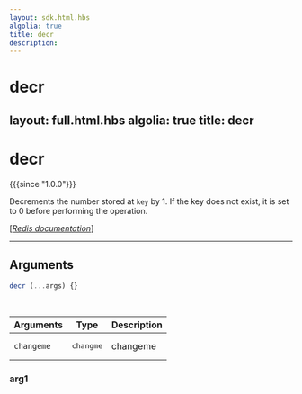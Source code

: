 ```yaml
---
layout: sdk.html.hbs
algolia: true
title: decr
description:
---
```


# decr
layout: full.html.hbs
algolia: true
title: decr
---

# decr

{{{since "1.0.0"}}}

Decrements the number stored at `key` by 1. If the key does not exist, it is set to 0 before performing the operation.

[[_Redis documentation_]](https://redis.io/commands/decr)

---

## Arguments

```js
decr (...args) {}

```

<br/>

| Arguments    | Type    | Description |
|--------------|---------|-------------|
| ``changeme`` | <pre>changme</pre> | changeme    |

### arg1

### arg2

## Resolve

## Usage

[snippet=decr]
